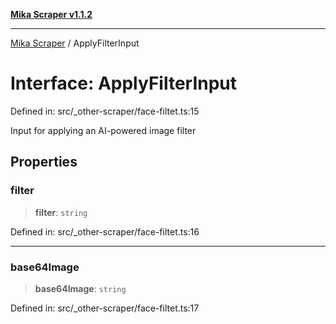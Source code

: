 [**Mika Scraper v1.1.2**](../README.md)

***

[Mika Scraper](../README.md) / ApplyFilterInput

# Interface: ApplyFilterInput

Defined in: src/\_other-scraper/face-filtet.ts:15

Input for applying an AI-powered image filter

## Properties

### filter

> **filter**: `string`

Defined in: src/\_other-scraper/face-filtet.ts:16

***

### base64Image

> **base64Image**: `string`

Defined in: src/\_other-scraper/face-filtet.ts:17
